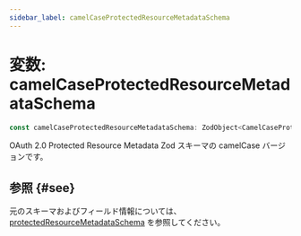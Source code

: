 ```yaml
---
sidebar_label: camelCaseProtectedResourceMetadataSchema
---
```


# 変数: camelCaseProtectedResourceMetadataSchema

```ts
const camelCaseProtectedResourceMetadataSchema: ZodObject<CamelCaseProtectedResourceMetadata>;
```

OAuth 2.0 Protected Resource Metadata Zod スキーマの camelCase バージョンです。

## 参照 {#see}

元のスキーマおよびフィールド情報については、 [protectedResourceMetadataSchema](/references/js/variables/protectedResourceMetadataSchema.md) を参照してください。

